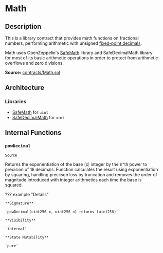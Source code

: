 # Math

## Description

This is a library contract that provides math functions on fractional numbers, performing arithmetic with unsigned [fixed-point decimals](https://en.wikipedia.org/wiki/Fixed-point_arithmetic).

[^1]: Math currently provides a `power` function for calculating the exponentiation of a decimal number to 18 decimal places.

Math uses OpenZeppelin's [SafeMath](SafeMath.md) library and SafeDecimalMath library for most of its basic arithmetic operations in order to protect from arithmetic overflows and zero divisions.

**Source:** [contracts/Math.sol](https://github.com/Synthetixio/synthetix/tree/v2.35.2-beta/contracts/Math.sol)

## Architecture

### Libraries

- [SafeMath](/contracts/source/libraries/SafeMath) for `uint`
- [SafeDecimalMath](/contracts/source/libraries/SafeDecimalMath) for `uint`

## Internal Functions

### `powDecimal`

<sub>[Source](https://github.com/Synthetixio/synthetix/tree/v2.35.2-beta/contracts/Math.sol#L18)</sub>

Returns the exponentiation of the base (x) integer by the n^th power to precision of 18 decimals. Function calculates the result using exponentiation by squaring, handling preciison loss by truncation and removes the order of magnitude introduced with integer arithmetics each time the base is squared.

??? example "Details"

    **Signature**

    `powDecimal(uint256 x, uint256 n) returns (uint256)`

    **Visibility**

    `internal`

    **State Mutability**

    `pure`
